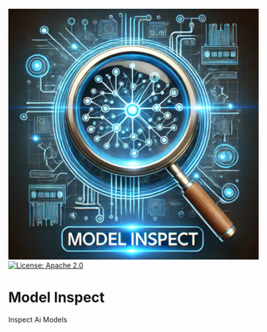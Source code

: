 ![ModelInpect Banner](/images/ModelInspect.png)
[![License: Apache 2.0](https://img.shields.io/crates/l/apa)](https://opensource.org/license/mit/)

# Model Inspect  
Inspect Ai Models
